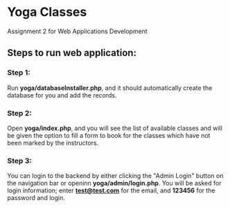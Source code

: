 # Yoga Classes
Assignment 2 for Web Applications Development

## Steps to run web application:

### Step 1: 
Run <b>yoga/databaseInstaller.php</b>, and it should automatically create the database for you and add the records.

### Step 2:
Open <b>yoga/index.php</b>, and you will see the list of available classes and will be given the option to fill a form to book for the classes which have not been marked by the instructors.

### Step 3:
You can login to the backend by either clicking the "Admin Login" button on the navigation bar or openinn <b>yoga/admin/login.php</b>. You will be asked for login information; enter <b>test@test.com</b> for the email, and <b>123456</b> for the password and login.

